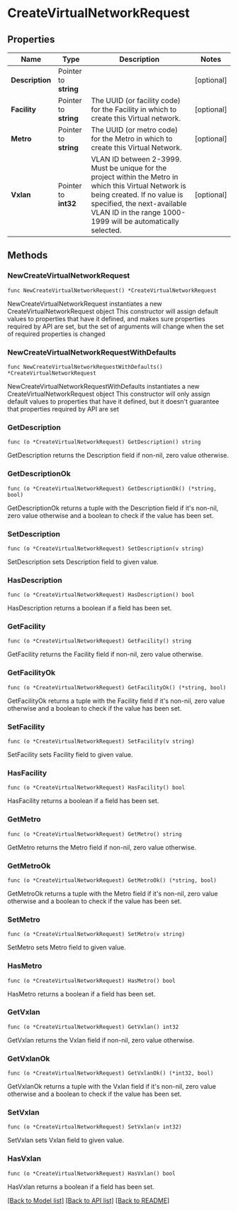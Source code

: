 # CreateVirtualNetworkRequest

## Properties

Name | Type | Description | Notes
------------ | ------------- | ------------- | -------------
**Description** | Pointer to **string** |  | [optional] 
**Facility** | Pointer to **string** | The UUID (or facility code) for the Facility in which to create this Virtual network. | [optional] 
**Metro** | Pointer to **string** | The UUID (or metro code) for the Metro in which to create this Virtual Network. | [optional] 
**Vxlan** | Pointer to **int32** | VLAN ID between 2-3999. Must be unique for the project within the Metro in which this Virtual Network is being created. If no value is specified, the next-available VLAN ID in the range 1000-1999 will be automatically selected. | [optional] 

## Methods

### NewCreateVirtualNetworkRequest

`func NewCreateVirtualNetworkRequest() *CreateVirtualNetworkRequest`

NewCreateVirtualNetworkRequest instantiates a new CreateVirtualNetworkRequest object
This constructor will assign default values to properties that have it defined,
and makes sure properties required by API are set, but the set of arguments
will change when the set of required properties is changed

### NewCreateVirtualNetworkRequestWithDefaults

`func NewCreateVirtualNetworkRequestWithDefaults() *CreateVirtualNetworkRequest`

NewCreateVirtualNetworkRequestWithDefaults instantiates a new CreateVirtualNetworkRequest object
This constructor will only assign default values to properties that have it defined,
but it doesn't guarantee that properties required by API are set

### GetDescription

`func (o *CreateVirtualNetworkRequest) GetDescription() string`

GetDescription returns the Description field if non-nil, zero value otherwise.

### GetDescriptionOk

`func (o *CreateVirtualNetworkRequest) GetDescriptionOk() (*string, bool)`

GetDescriptionOk returns a tuple with the Description field if it's non-nil, zero value otherwise
and a boolean to check if the value has been set.

### SetDescription

`func (o *CreateVirtualNetworkRequest) SetDescription(v string)`

SetDescription sets Description field to given value.

### HasDescription

`func (o *CreateVirtualNetworkRequest) HasDescription() bool`

HasDescription returns a boolean if a field has been set.

### GetFacility

`func (o *CreateVirtualNetworkRequest) GetFacility() string`

GetFacility returns the Facility field if non-nil, zero value otherwise.

### GetFacilityOk

`func (o *CreateVirtualNetworkRequest) GetFacilityOk() (*string, bool)`

GetFacilityOk returns a tuple with the Facility field if it's non-nil, zero value otherwise
and a boolean to check if the value has been set.

### SetFacility

`func (o *CreateVirtualNetworkRequest) SetFacility(v string)`

SetFacility sets Facility field to given value.

### HasFacility

`func (o *CreateVirtualNetworkRequest) HasFacility() bool`

HasFacility returns a boolean if a field has been set.

### GetMetro

`func (o *CreateVirtualNetworkRequest) GetMetro() string`

GetMetro returns the Metro field if non-nil, zero value otherwise.

### GetMetroOk

`func (o *CreateVirtualNetworkRequest) GetMetroOk() (*string, bool)`

GetMetroOk returns a tuple with the Metro field if it's non-nil, zero value otherwise
and a boolean to check if the value has been set.

### SetMetro

`func (o *CreateVirtualNetworkRequest) SetMetro(v string)`

SetMetro sets Metro field to given value.

### HasMetro

`func (o *CreateVirtualNetworkRequest) HasMetro() bool`

HasMetro returns a boolean if a field has been set.

### GetVxlan

`func (o *CreateVirtualNetworkRequest) GetVxlan() int32`

GetVxlan returns the Vxlan field if non-nil, zero value otherwise.

### GetVxlanOk

`func (o *CreateVirtualNetworkRequest) GetVxlanOk() (*int32, bool)`

GetVxlanOk returns a tuple with the Vxlan field if it's non-nil, zero value otherwise
and a boolean to check if the value has been set.

### SetVxlan

`func (o *CreateVirtualNetworkRequest) SetVxlan(v int32)`

SetVxlan sets Vxlan field to given value.

### HasVxlan

`func (o *CreateVirtualNetworkRequest) HasVxlan() bool`

HasVxlan returns a boolean if a field has been set.


[[Back to Model list]](../README.md#documentation-for-models) [[Back to API list]](../README.md#documentation-for-api-endpoints) [[Back to README]](../README.md)


